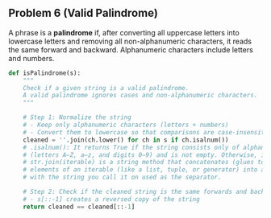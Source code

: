 ## Problem 6 (Valid Palindrome)

A phrase is a **palindrome** if, after converting all uppercase letters into lowercase letters and removing all non-alphanumeric characters, it reads the same forward and backward. Alphanumeric characters include letters and numbers.

```python
def isPalindrome(s):
    """
    Check if a given string is a valid palindrome.
    A valid palindrome ignores cases and non-alphanumeric characters.
    """

    # Step 1: Normalize the string
    # - Keep only alphanumeric characters (letters + numbers)
    # - Convert them to lowercase so that comparisons are case-insensitive
    cleaned = ''.join(ch.lower() for ch in s if ch.isalnum())
    # .isalnum(): It returns True if the string consists only of alphanumeric characters
    # (letters A–Z, a–z, and digits 0–9) and is not empty. Otherwise, it returns False.
    # str.join(iterable) is a string method that concatenates (glues together) the 
    # elements of an iterable (like a list, tuple, or generator) into a single string,
    # with the string you call it on used as the separator.

    # Step 2: Check if the cleaned string is the same forwards and backwards
    # - s[::-1] creates a reversed copy of the string
    return cleaned == cleaned[::-1]

```
